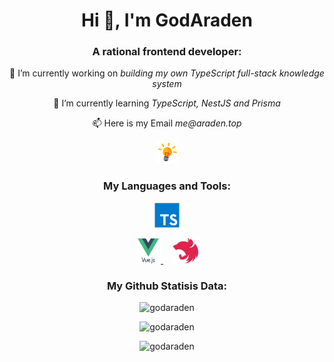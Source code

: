 <h1 align="center">Hi 👋, I'm GodAraden</h1>

<h3 align="center">A rational frontend developer:</h3>

<p align="center">🔭 I’m currently working on <em>building my own TypeScript full-stack knowledge system</em></p>

<p align="center">🌱 I’m currently learning <em>TypeScript, NestJS and Prisma</em></p>

<p align="center">📫 Here is my Email <em>me@araden.top</em></p>

<p align="center"><img src="https://raw.githubusercontent.com/GodAraden/GodAraden/main/logo.svg" width="36"/></p>

<h3 align="center">My Languages and Tools:</h3>

<p align="center"> 
  <a href="https://www.typescriptlang.org/" target="_blank" rel="noreferrer"> <img src="https://raw.githubusercontent.com/devicons/devicon/master/icons/typescript/typescript-original.svg" alt="typescript" width="40" height="40"/> </a>
</p>

<p align="center"> 
    <a href="https://vuejs.org/" target="_blank" rel="noreferrer"> <img src="https://raw.githubusercontent.com/devicons/devicon/master/icons/vuejs/vuejs-original-wordmark.svg" alt="vuejs" width="40" height="40"/> </a> &nbsp; &nbsp;
  <a href="https://nestjs.com/" target="_blank" rel="noreferrer"> <img src="https://raw.githubusercontent.com/devicons/devicon/master/icons/nestjs/nestjs-plain.svg" alt="nestjs" width="40" height="40"/> </a> 
</p>


<h3 align="center">My Github Statisis Data:</h3>

<p align="center"><img src="https://github-readme-stats.vercel.app/api?username=godaraden&show_icons=true&locale=en" alt="godaraden" /></p>

<p align="center"><img src="https://github-readme-stats.vercel.app/api/top-langs?username=godaraden&show_icons=true&theme=highcontrast&locale=en&layout=compact" alt="godaraden" /></p>

<p align="center"> <img src="https://komarev.com/ghpvc/?username=godaraden&label=Profile%20views&color=0e75b6&style=flat" alt="godaraden" /> </p>
